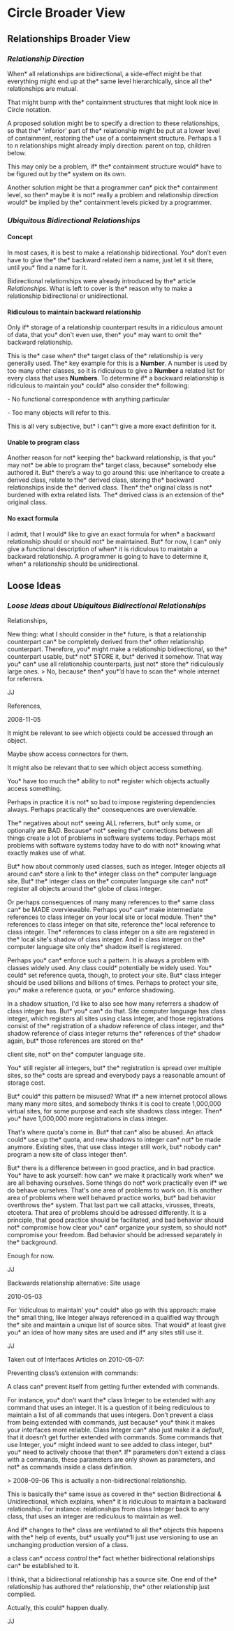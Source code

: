 ﻿Circle Broader View
===================

## **Relationships Broader View**

### ***Relationship Direction***

When\* all relationships are bidirectional, a side-effect might be that everything might end up at the\* same level hierarchically, since all the\* relationships are mutual.

That might bump with the\* containment structures that might look nice in Circle notation.

A proposed solution might be to specify a direction to these relationships, so that the\* 'inferior' part of the\* relationship might be put at a lower level of containment, restoring the\* use of a containment structure. Perhaps a 1 to n relationships might already imply direction: parent on top, children below.

This may only be a problem, if\* the\* containment structure would\* have to be figured out by the\* system on its own.

Another solution might be that a programmer can\* pick the\* containment level, so then\* maybe it is not\* really a problem and relationship direction would\* be implied by the\* containment levels picked by a programmer.

### ***Ubiquitous Bidirectional Relationships***

#### **Concept**

In most cases, it is best to make a relationship bidirectional. You\* don’t even have to give the\* the\* backward related item a name, just let it sit there, until you\* find a name for it.

Bidirectional relationships were already introduced by the\* article *Relationships*. What is left to cover is the\* reason why to make a relationship bidirectional or unidirectional.

#### **Ridiculous to maintain backward relationship**

Only if\* storage of a relationship counterpart results in a ridiculous amount of data, that you\* don't even use, then\* you\* may want to omit the\* backward relationship.

This is the\* case when\* the\* target class of the\* relationship is very generally used. The\* key example for this is a **Number**. A number is used by too many other classes, so it is ridiculous to give a **Number** a related list for every class that uses **Numbers**. To determine if\* a backward relationship is ridiculous to maintain you\* could\* also consider the\* following:

\- No functional correspondence with anything particular

\- Too many objects will refer to this.

This is all very subjective, but\* I can\*’t give a more exact definition for it.

#### **Unable to program class**

Another reason for not\* keeping the\* backward relationship, is that you\* may not\* be able to program the\* target class, because\* somebody else authored it. But\* there’s a way to go around this: use inheritance to create a derived class, relate to the\* derived class, storing the\* backward relationships inside the\* derived class. Then\* the\* original class is not\* burdened with extra related lists. The\* derived class is an extension of the\* original class.

#### **No exact formula**

I admit, that I would\* like to give an exact formula for when\* a backward relationship should or should not\* be maintained. But\* for now, I can\* only give a functional description of when\* it is ridiculous to maintain a backward relationship. A programmer is going to have to determine it, when\* a relationship should be unidirectional.

## **Loose Ideas**

### ***Loose Ideas about Ubiquitous Bidirectional Relationships***

Relationships,

New thing: what I should consider in the\* future, is that a relationship counterpart can\* be completely derived from the\* other relationship counterpart. Therefore, you\* might make a relationship bidirectional, so the\* counterpart usable, but\* not\* STORE it, but\* derived it somehow. That way you\* can\* use all relationship counterparts, just not\* store the\* ridiculously large ones. > No, because\* then\* you\*’d have to scan the\* whole internet for referrers.

JJ

References,

2008-11-05



It might be relevant to see which objects could be accessed through an object.

Maybe show access connectors for them.

It might also be relevant that to see which object access something.

You\* have too much the\* ability to not\* register which objects actually access something.



Perhaps in practice it is not\* so bad to impose registering dependencies always. Perhaps practically the\* consequences are overviewable.



The\* negatives about not\* seeing ALL referrers, but\* only some, or optionally are BAD. Because\* not\* seeing the\* connections between all things create a lot of problems in software systems today. Perhaps most problems with software systems today have to do with not\* knowing what exactly makes use of what.



But\* how about commonly used classes, such as integer. Integer objects all around can\* store a link to the\* integer class on the\* computer language site. But\* the\* integer class on the\* computer language site can\* not\* register all objects around the\* globe of class integer.



Or perhaps consequences of many many references to the\* same class can\* be MADE overviewable. Perhaps you\* can\* make intermediate references to class integer on your local site or local module. Then\* the\* references to class integer on that site, reference the\* local reference to class integer. The\* references to class integer on a site are registered in the\* local site's shadow of class integer. And in class integer on the\* computer language site only the\* shadow itself is registered.



Perhaps you\* can\* enforce such a pattern. It is always a problem with classes widely used. Any class could\* potentially be widely used. You\* could\* set reference quota, though, to protect your site. But\* class integer should be used billions and billions of times. Perhaps to protect your site, you\* make a reference quota, or you\* enforce shadowing.



In a shadow situation, I'd like to also see how many referrers a shadow of class integer has. But\* you\* can\* do that. Site computer language has class integer, which registers all sites using class integer, and those registrations consist of the\* registration of a shadow reference of class integer, and the\* shadow reference of class integer returns the\* references of the\* shadow again, but\* those references are stored on the\*

client site, not\* on the\* computer language site.



You\* still register all integers, but\* the\* registration is spread over multiple sites, so the\* costs are spread and everybody pays a reasonable amount of storage cost.



But\* could\* this pattern be misused? What if\* a new internet protocol allows many many more sites, and somebody thinks it is cool to create 1,000,000 virtual sites, for some purpose and each site shadows class integer. Then\* you\* have 1,000,000 more registrations in class integer.



That's where quota's come in. But\* that can\* also be abused. An attack could\* use up the\* quota, and new shadows to integer can\* not\* be made anymore. Existing sites, that use class integer still work, but\* nobody can\* program a new site of class integer then\*.



But\* there is a difference between in good practice, and in bad practice. You\* have to ask yourself: how can\* we make it practically work when\* we are all behaving ourselves. Some things do not\* work practically even if\* we do behave ourselves. That's one area of problems to work on. It is another area of problems where well behaved practice works, but\* bad behavior overthrows the\* system. That last part we call attacks, virusses, threats, etcetera. That area of problems should be adressed differently. It is a principle, that good practice should be facilitated, and bad behavior should not\* compromise how clear you\* can\* organize your system, so should not\* compromise your freedom. Bad behavior should be adressed separately in the\* background.



Enough for now.



JJ


Backwards relationship alternative: Site usage

2010-05-03

For ‘ridiculous to maintain’ you\* could\* also go with this approach: make the\* small thing, like Integer always referenced in a qualified way through the\* site and maintain a unique list of source sites. That would\* at least give you\* an idea of how many sites are used and if\* any sites still use it.

JJ


Taken out of Interfaces Articles on 2010-05-07:

Preventing class’s extension with commands:

A class can\* prevent itself from getting further extended with commands. 

For instance, you\* don’t want the\* class Integer to be extended with any command that uses an integer. It is a question of it being rediculous to maintain a list of all commands that uses integers. Don’t prevent a class from being extended with commands, just because\* you\* think it makes your interfaces more reliable. Class Integer can\* also just make it a *default*, that it doesn’t get further extended with commands. Some commands that use Integer, you\* might indeed want to see added to class integer, but\* you\* need to actively choose that then\*. If\* parameters don’t extend a class with a commands, these parameters are only shown as parameters, and not\* as commands inside a class definition.

\> 2008-09-06 This is actually a non-bidirectional relationship.

This is basically the\* same issue as covered in the\* section Bidirectional & Unidirectional, which explains, when\* it is ridiculous to maintain a backward relationship. For instance: relationships from class Integer back to any class, that uses an integer are rediculous to maintain as well.

And if\* changes to the\* class are ventilated to all the\* objects this happens with the\* help of events, but\* usually you\*’ll just use versioning to use an unchanging production version of a class.

a class can\* *access control* the\* fact whether bidirectional relationships can\* be established to it.

I think, that a bidirectional relationship has a source site. One end of the\* relationship has authored the\* relationship, the\* other relationship just complied. 

Actually, this could\* happen dually.

JJ

